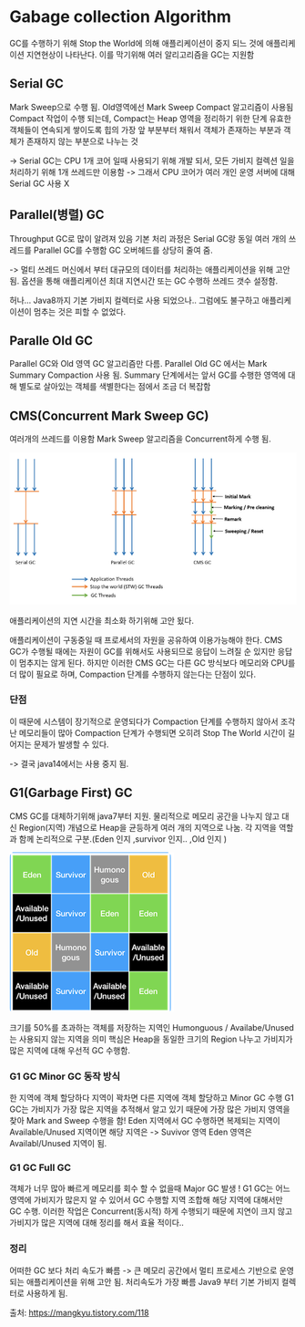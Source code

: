 # Gabage collection Algorithm

 GC를 수행하기 위해 Stop the World에 의해 애플리케이션이 중지 되느 것에
 애플리케이션 지연현상이 나타난다. 이를 막기위해 여러 알리고리즘을 GC는 지원함





## Serial GC

 Mark Sweep으로 수행 됨. 
 Old영역에선 Mark Sweep Compact 알고리즘이 사용됨
 Compact 작업이 수행 되는데, Compact는 Heap 영역을 정리하기 위한 단계
 유효한 객체들이 연속되게 쌓이도록 힙의 가장 앞 부분부터 채워서 객체가 존재하는 부분과 객체가 존재하지 않는 부분으로 나누는 것


 -> Serial GC는 CPU 1개 코어 일때 사용되기 위해 개발 되서, 모든 가비지 컬렉션 일을
    처리하기 위해 1개 쓰레드만 이용함 -> 그래서 CPU 코어가 여러 개인 운영 서버에 대해 Serial GC 사용 X


## Parallel(병렬) GC

 Throughput GC로 많이 알려져 있음 기본 처리 과정은 Serial GC랑 동일
 여러 개의 쓰레드를 Parallel GC를 수행함 GC 오버헤드를 상당히 줄여 줌.
 
 -> 멀티 쓰레드 머신에서 부터 대규모의 데이터를 처리하는 애플리케이션을 위해 고안 됨.
    옵션을 통해 애플리케이션 최대 지연시간 또는 GC 수행하 쓰레드 갯수 설정함.

 허나... Java8까지 기본 가비지 컬렉터로 사용 되었으나.. 그럼에도 불구하고
 애플리케이션이 멈추는 것은 피할 수 없었다.



## Paralle Old GC
 
 Parallel GC와 Old 영역 GC 알고리즘만 다름.
 Parallel Old GC 에서는 Mark Summary Compaction 사용 됨.
 Summary 단계에서는 앞서 GC를 수행한 영역에 대해 별도로 살아있는 객체를 색별한다는 점에서 조금 더 복잡함



## CMS(Concurrent Mark Sweep GC)

 여러개의 쓰레드를 이용함  Mark Sweep 알고리즘을 Concurrent하게 수행 됨.
 


![](../img/GabageCollection/GabageCollection5.png)

 애플리케이션의 지연 시간을 최소화 하기위해 고안 됬다.

 애플리케이션이 구동중일 때 프로세서의 자원을 공유하여 이용가능해야 한다. 
 CMS GC가 수행될 때에는 자원이 GC를 위해서도 사용되므로 응답이 느려질 순 있지만 응답이 멈추지는 않게 된다.
 하지만 이러한 CMS GC는 다른 GC 방식보다 메모리와 CPU를 더 많이 필요로 하며,
 Compaction 단계를 수행하지 않는다는 단점이 있다. 

### 단점 
 이 때문에 시스템이 장기적으로 운영되다가
 Compaction 단계를 수행하지 않아서
 조각난 메모리들이 많아 Compaction 단계가 수행되면 오히려 Stop The World 시간이 길어지는 문제가 발생할 수 있다.
 

 -> 결국 java14에서는 사용 중지 됨.


## G1(Garbage First) GC

 CMS GC를 대체하기위해 java7부터 지원.
 물리적으로 메모리 공간을 나누지 않고 대신 Region(지역)  개념으로 
 Heap을 균등하게 여러 개의 지역으로 나눔. 각 지역을 역할과 함께 논리적으로 구분.(Eden 인지 ,survivor 인지..  ,Old 인지 )



![](../img/GabageCollection/GabageCollection6.png)


 크기를 50%를 초과하는 객체를 저장하는 지역인 Humonguous   / Availabe/Unused는 사용되지 않는 지역을 의미
 핵심은 Heap을 동일한 크기의 Region 나누고 가비지가 많은 지역에 대해 우선적 GC 수행함.


### G1 GC  Minor GC 동작 방식

 한 지역에 객체 할당하다 지역이 꽉차면 다른 지역에 객체 할당하고 Minor GC 수행
 G1 GC는 가비지가 가장 많은 지역을 추적해서 알고 있기 때문에  가장 많은 가비지 영역을 찾아 Mark and Sweep 수행을 함!
 Eden 지역에서 GC 수행하면 복제되는 지역이 Available/Unused 지역이면 해당 지역은 -> Suvivor 영역
 Eden 영역은 Availabl/Unused 지역이 됨.


### G1 GC Full GC

 객체가 너무 많아 빠르게 메모리를 회수 할 수 없을때 Major GC 발생 !
 G1 GC는 어느 영역에 가비지가 많은지 알 수 있어서 GC 수행할 지역 조합해 해당 지역에 대해서만 GC 수행.
 이러한 작업은 Concurrent(동시적) 하게 수행되기 때문에 지연이 크지 않고 가비지가 많은 지역에 대해 정리를 해서 효율 적이다..



### 정리

 어떠한 GC 보다 처리 속도가 빠름 -> 큰 메모리 공간에서 멀티 프로세스 기반으로 운영되는 애플리케이션을 위해 고안 됨.
 처리속도가 가장 빠름 Java9 부터 기본 가비지 컬렉터로 사용하게 됨.



출처: https://mangkyu.tistory.com/118